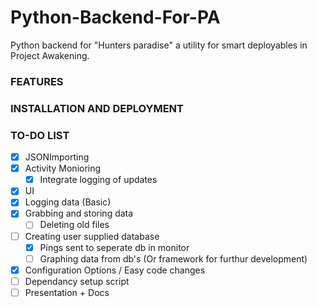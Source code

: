# Python-Backend-For-PA
 Python backend for "Hunters paradise" a utility for smart deployables in Project Awakening. 

 ### FEATURES



 ### INSTALLATION AND DEPLOYMENT





### TO-DO LIST

- [x] JSONImporting
- [x] Activity Monioring 
	- [x] Integrate logging of updates
- [x] UI
- [x] Logging data (Basic)
- [x] Grabbing and storing data
	- [ ] Deleting old files
- [ ] Creating user supplied database
	- [x] Pings sent to seperate db in monitor
	- [ ] Graphing data from db's (Or framework for furthur development)
- [x] Configuration Options / Easy code changes
- [ ] Dependancy setup script
- [ ] Presentation + Docs
